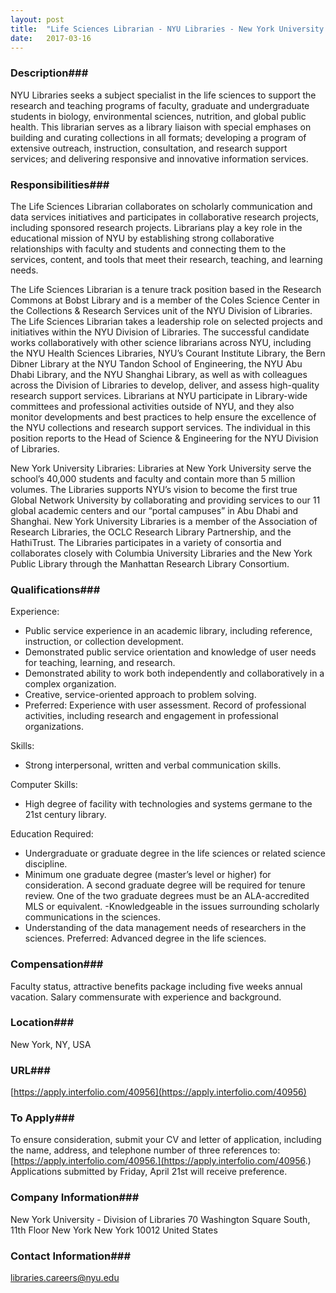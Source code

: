 ```yaml
---
layout: post
title:  "Life Sciences Librarian - NYU Libraries - New York University Libraries"
date:   2017-03-16
---
```


### Description###

NYU Libraries seeks a subject specialist in the life sciences to support the research and teaching programs of faculty, graduate and undergraduate students in biology, environmental sciences, nutrition, and global public health.  This librarian serves as a library liaison with special emphases on building and curating collections in all formats; developing a program of extensive outreach, instruction, consultation, and research support services; and delivering responsive and innovative information services.


### Responsibilities###

The Life Sciences Librarian collaborates on scholarly communication and data services initiatives and participates in collaborative research projects, including sponsored research projects.  Librarians play a key role in the educational mission of NYU by establishing strong collaborative relationships with faculty and students and connecting them to the services, content, and tools that meet their research, teaching, and learning needs.

The Life Sciences Librarian is a tenure track position based in the Research Commons at Bobst Library and is a member of the Coles Science Center in the Collections & Research Services unit of the NYU Division of Libraries.   The Life Sciences Librarian takes a leadership role on selected projects and initiatives within the NYU Division of Libraries.  The successful candidate works collaboratively with other science librarians across NYU, including the NYU Health Sciences Libraries, NYU’s Courant Institute Library, the Bern Dibner Library at the NYU Tandon School of Engineering, the NYU Abu Dhabi Library, and the NYU Shanghai Library, as well as with colleagues across the Division of Libraries to develop, deliver, and assess high-quality research support services.  Librarians at NYU participate in Library-wide committees and professional activities outside of NYU, and they also monitor developments and best practices to help ensure the excellence of the NYU collections and research support services.  The individual in this position reports to the Head of Science & Engineering for the NYU Division of Libraries.

New York University Libraries: Libraries at New York University serve the school’s 40,000 students and faculty and contain more than 5 million volumes. The Libraries supports NYU’s vision to become the first true Global Network University by collaborating and providing services to our 11 global academic centers and our “portal campuses” in Abu Dhabi and Shanghai.   New York University Libraries is a member of the Association of Research Libraries, the OCLC Research Library Partnership, and the HathiTrust. The Libraries participates in a variety of consortia and collaborates closely with Columbia University Libraries and the New York Public Library through the Manhattan Research Library Consortium.


### Qualifications###

Experience:
- Public service experience in an academic library, including reference, instruction, or collection development.
- Demonstrated public service orientation and knowledge of user needs for teaching, learning, and research.
- Demonstrated ability to work both independently and collaboratively in a complex organization.
- Creative, service-oriented approach to problem solving.
- Preferred: Experience with user assessment. Record of professional activities, including research and engagement in professional organizations.

Skills:
- Strong interpersonal, written and verbal communication skills.

Computer Skills:
- High degree of facility with technologies and systems germane to the 21st century library.

Education Required:
- Undergraduate or graduate degree in the life sciences or related science discipline.
- Minimum one graduate degree (master’s level or higher) for consideration. A second graduate degree will be required for tenure review. One of the two graduate degrees must be an ALA-accredited MLS or equivalent.
-Knowledgeable in the issues surrounding scholarly communications in the sciences.
- Understanding of the data management needs of researchers in the sciences.
Preferred: Advanced degree in the life sciences.


### Compensation###

Faculty status, attractive benefits package including five weeks annual vacation. Salary commensurate with experience and background. 


### Location###

New York, NY, USA


### URL###

[https://apply.interfolio.com/40956](https://apply.interfolio.com/40956)

### To Apply###

To ensure consideration, submit your CV and letter of application, including the name, address, and telephone number of three references to: [https://apply.interfolio.com/40956.](https://apply.interfolio.com/40956.) Applications submitted by Friday, April 21st will receive preference.


### Company Information###

New York University - Division of Libraries
70 Washington Square South, 11th Floor
New York New York 10012
United States


### Contact Information###

libraries.careers@nyu.edu

